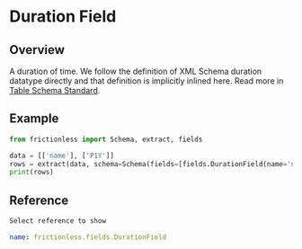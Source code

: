 # Duration Field

## Overview

A duration of time. We follow the definition of XML Schema duration datatype directly
and that definition is implicitly inlined here. Read more in [Table Schema Standard](https://specs.frictionlessdata.io/table-schema/#duration).

## Example

```python script tabs=Python
from frictionless import Schema, extract, fields

data = [['name'], ['P1Y']]
rows = extract(data, schema=Schema(fields=[fields.DurationField(name='name')]))
print(rows)
```

## Reference

```markdown tabs=Select
Select reference to show
```

```yaml reference tabs=DurationField
name: frictionless.fields.DurationField
```
